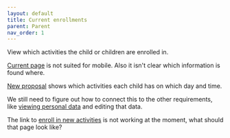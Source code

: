 ```yaml
---
layout: default
title: Current enrollments
parent: Parent
nav_order: 1
---
```


View which activities the child or children are enrolled in. 

[Current page](https://acceptatiebredeschoolzuidoost.herokuapp.com/parent/) is not suited for mobile. Also it isn't clear which information is found where. 

[New proposal](https://acceptatiebredeschoolzuidoost.herokuapp.com/parent/children/) shows which activities each child has on which day and time. 

We still need to figure out how to connect this to the other requirements, like [viewing personal data]() and editing that data.

The link to [enroll in new activities]() is not working at the moment, what should that page look like?


